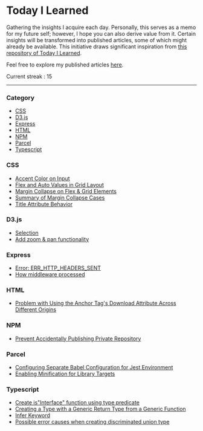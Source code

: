 # Today I Learned

Gathering the insights I acquire each day. Personally, this serves as a memo for my future self; however, I hope you can also derive value from it. Certain insights will be transformed into published articles, some of which might already be available. This initiative draws significant inspiration from [this repository of Today I Learned](https://github.com/jbranchaud/til).

Feel free to explore my published articles [here](https://dev.to/mustafamilyas).

Current streak : 15

---

### Category

- [CSS](#css)
- [D3.js](#d3js)
- [Express](#express)
- [HTML](#html)
- [NPM](#npm)
- [Parcel](#parcel)
- [Typescript](#typescript)

### CSS

- [Accent Color on Input](/css/accent-color-on-input.md)
- [Flex and Auto Values in Grid Layout](/css/flex-and-auto-value-on-grid.md)
- [Margin Collapse on Flex & Grid Elements](/css/margin-collapse-flex-grid.md)
- [Summary of Margin Collapse Cases](/css/summary-margin-collapse.md)
- [Title Attribute Behavior](/css/title-attribute.md)

### D3.js

- [Selection](/d3/selection.md)
- [Add zoom & pan functionality](/d3/add-zoom-and-pan.md)

### Express

- [Error: ERR_HTTP_HEADERS_SENT](/express/err-http-headers-sent.md)
- [How middleware processed](/express/middleware-run-sequence.md)

### HTML

- [Problem with Using the Anchor Tag's Download Attribute Across Different Origins](/html/can-t-use-anchor-tag-download-attribute-for-different-origin.md)

### NPM

- [Prevent Accidentally Publishing Private Repository](/npm/prevent-npm-to-publish-repository.md)

### Parcel

- [Configuring Separate Babel Configuration for Jest Environment](/parcel/setup-separate-babel-config-for-jest.md)
- [Enabling Minification for Library Targets](/parcel/enable-minification-on-library-target.md)

### Typescript

- [Create is"Interface" function using type predicate](/typescript/create-is-interface-function.md)
- [Creating a Type with a Generic Return Type from a Generic Function](/typescript/create-type-generic-return-type.md)
- [Infer Keyword](/typescript/infer-keyword.md)
- [Possible error causes when creating discriminated union type](/typescript/discriminated-union-type-error.md)
